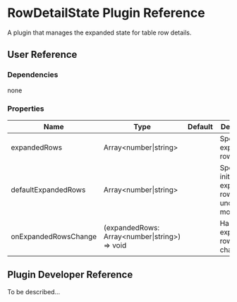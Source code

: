 # RowDetailState Plugin Reference

A plugin that manages the expanded state for table row details.

## User Reference

### Dependencies

none

### Properties

Name | Type | Default | Description
-----|------|---------|------------
expandedRows | Array&lt;number&#124;string&gt; | | Specifies expanded rows
defaultExpandedRows | Array&lt;number&#124;string&gt; | | Specifies initially expanded rows for the uncontrolled mode
onExpandedRowsChange | (expandedRows: Array&lt;number&#124;string&gt;) => void | | Handles expanded row changes

## Plugin Developer Reference

To be described...
